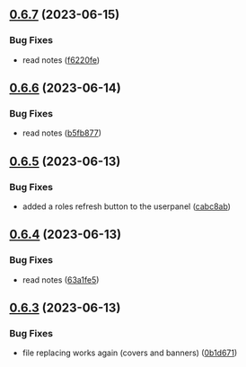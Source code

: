 ## [0.6.7](https://github.com/Torwent/wasp-webapp/compare/v0.6.6...v0.6.7) (2023-06-15)


### Bug Fixes

* read notes ([f6220fe](https://github.com/Torwent/wasp-webapp/commit/f6220fe865efdd57519733acebc1234692559ce5))



## [0.6.6](https://github.com/Torwent/wasp-webapp/compare/v0.6.5...v0.6.6) (2023-06-14)


### Bug Fixes

* read notes ([b5fb877](https://github.com/Torwent/wasp-webapp/commit/b5fb87764e807013ce8c0a0a8f8c46ff74a29d46))



## [0.6.5](https://github.com/Torwent/wasp-webapp/compare/v0.6.4...v0.6.5) (2023-06-13)


### Bug Fixes

* added a roles refresh button to the userpanel ([cabc8ab](https://github.com/Torwent/wasp-webapp/commit/cabc8abe89232a29f2c6fe41d6235d93b44c2f43))



## [0.6.4](https://github.com/Torwent/wasp-webapp/compare/v0.6.3...v0.6.4) (2023-06-13)


### Bug Fixes

* read notes ([63a1fe5](https://github.com/Torwent/wasp-webapp/commit/63a1fe5c5a8f16dc12e286bc2cfd13f7f7138e4b))



## [0.6.3](https://github.com/Torwent/wasp-webapp/compare/v0.6.2...v0.6.3) (2023-06-13)


### Bug Fixes

* file replacing works again (covers and banners) ([0b1d671](https://github.com/Torwent/wasp-webapp/commit/0b1d671f940dd2528a41c0df38fb47e8ee3e279f))




